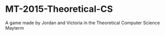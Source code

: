 # MT-2015-Theoretical-CS
A game made by Jordan and Victoria in the Theoretical Computer Science Mayterm
